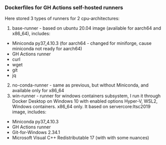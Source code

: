 ### Dockerfiles for GH Actions self-hosted runners
Here stored 3 types of runners for 2 cpu-architectures:
1) base-runner - based on ubuntu 20.04 image (available for aarch64 and x86_64), includes:
  - Miniconda py37_4.10.3 (for aarch64 - changed for miniforge, cause miniconda not ready for aarch64)
  - GH Actions runner
  - curl
  - wget
  - git
  - jq
2) no-conda-runner - same as previous, but without Miniconda, and available only for x86_64
3) win-runner - runner for windows containers subsystem, I run it through Docker Desktop on Windows 10 with enabled options Hyper-V, WSL2, Windows containers. x86_64 only.
It based on servercore:ltsc2019 image, includes:
  - Miniconda py37_4.10.3
  - GH Actions runner
  - Git-for-Windows 2.34.1
  - Microsoft Visual C++ Redistributable 17 (with with some nuances)
